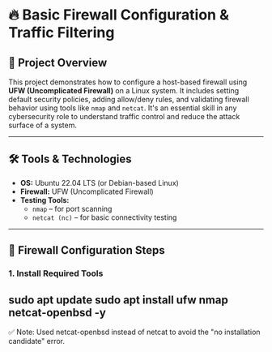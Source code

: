 # 🔥 Basic Firewall Configuration & Traffic Filtering

## 📌 Project Overview

This project demonstrates how to configure a host-based firewall using **UFW (Uncomplicated Firewall)** on a Linux system. It includes setting default security policies, adding allow/deny rules, and validating firewall behavior using tools like `nmap` and `netcat`. It's an essential skill in any cybersecurity role to understand traffic control and reduce the attack surface of a system.

---

## 🛠️ Tools & Technologies

- **OS:** Ubuntu 22.04 LTS (or Debian-based Linux)
- **Firewall:** UFW (Uncomplicated Firewall)
- **Testing Tools:**
  - `nmap` – for port scanning
  - `netcat (nc)` – for basic connectivity testing

---

## 🧱 Firewall Configuration Steps

### 1. Install Required Tools

sudo apt update
sudo apt install ufw nmap netcat-openbsd -y
---

✅ Note: Used netcat-openbsd instead of netcat to avoid the "no installation candidate" error.

